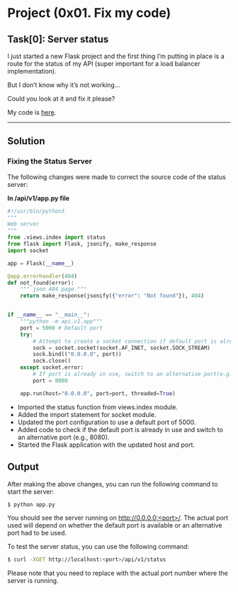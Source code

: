 # Project (0x01. Fix my code)

## Task[0]: Server status

I just started a new Flask project and the first thing I’m putting in place is a route for the status of my API (super important for a load balancer implementation).

But I don’t know why it’s not working…

Could you look at it and fix it please?

My code is [here](https://github.com/alx-tools/0x01-Fix_My_Code_Challenge/tree/master/status_server/).

---

## Solution

### Fixing the Status Server

The following changes were made to correct the source code of the status server:

**In /api/v1/app.py file**

```python
#!/usr/bin/python3
"""
Web server
"""
from .views.index import status
from flask import Flask, jsonify, make_response
import socket

app = Flask(__name__)

@app.errorhandler(404)
def not_found(error):
    """ json 404 page """
    return make_response(jsonify({"error": "Not found"}), 404)


if __name__ == "__main__":
    """python -m api.v1.app"""
    port = 5000 # Default port
    try:
        # Attempt to create a socket connection if default port is already in use
        sock = socket.socket(socket.AF_INET, socket.SOCK_STREAM)
        sock.bind(("0.0.0.0", port))
        sock.close()
    except socket.error:
        # If port is already in use, switch to an alternative port(e.g. 8080)
        port = 8080

    app.run(host="0.0.0.0", port=port, threaded=True)
```

* Imported the status function from views.index module.
* Added the import statement for socket module.
* Updated the port configuration to use a default port of 5000.
* Added code to check if the default port is already in use and switch to an alternative port (e.g., 8080).
* Started the Flask application with the updated host and port.

## Output

After making the above changes, you can run the following command to start the server:
```bash
$ python app.py
```

You should see the server running on http://0.0.0.0:<port>/. The actual port used will depend on whether the default port is available or an alternative port had to be used.

To test the server status, you can use the following command:
```bash
$ curl -XGET http://localhost:<port>/api/v1/status
```
Please note that you need to replace <port> with the actual port number where the server is running.
